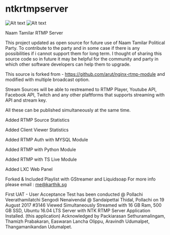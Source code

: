 # ntkrtmpserver

![Alt text](http://https://github.com/karthikindia/ntkrtmpserver/blob/master/flowdiagram.png "Flow Diagram")
![Alt text](http://full/path/to/img.jpg "Optional title")

Naam Tamilar RTMP Server

This project updated as open source for future use of Naam Tamilar Political Party.
To contribute to the party and in some case if there is any possibilities if i cannot support them for long term.
I thought of sharing this source code so in future it may be helpful for the community and party in which other software developers can help them to upgrade.

This source is forked from - https://github.com/arut/nginx-rtmp-module
and modified with multiple broadcast option.

Stream Sources will be able to restreamed to RTMP Player, Youtube API, Facebook API, Twitch and any other plaftforms that supports streaming with API and stream key. 

All these can be published simultaneously at the same time.

Added RTMP Source Statistics 

Added Client Viewer Statistics

Added RTMP Auth with MYSQL Module

Added RTMP with Python Module

Added RTMP with TS Live Module

Added LXC Web Panel

Forked & Included Playlist with GStreamer and Liquidsoap
For more info please email :  me@karthik.sg

First UAT - User Acceptance Test has been conducted @ Pollachi
Veerathamilatchi Sengodi Nenaivendal @ Sandaipettai Thidal, Pollachi on 19 August 2017
#3146 Viewed Simultaneously
Streamed with 16 GB Ram, 500 GB SSD, Ubuntu 16.04 LTS Server with NTK RTMP Server Application Installed. (this application)
Acknowledged by Packiarasan Sethuramalingam, Thamizh Prabakaran, Easwaran Lancha Olippu, Aravindh Udumalpet, Thangamanikandan Udumalpet.
